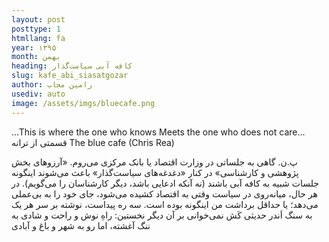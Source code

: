 ```yaml
---
layout: post
posttype: 1
htmllang: fa
year: ۱۳۹۵
month: بهمن
heading: کافه آبی سیاست‌گذار
slug: kafe_abi_siasatgozar
author: رامین مجاب
usediv: auto
image: /assets/imgs/bluecafe.png
---
```


…This is where the one who knows
        Meets the one who does not care…
قسمتی از ترانه The blue cafe (Chris Rea)

پ.ن. گاهی به جلساتی در وزارت اقتصاد یا بانک مرکزی می‌روم. «آرزوهای بخش پژوهشی و کارشناسی» در کنار «دغدغه‌های سیاست‌گذار» باعث می‌شوند اینگونه جلسات شبیه به کافه آبی باشند (نه آنکه ادعایی باشد، دیگر کارشناسان را می‌گویم). در هر حال، میانه‌روی در سیاست وقتی به اقتصاد کشیده می‌شود، جای خود را به بی‌عملی می‌دهد؛ یا حداقل برداشت من اینگونه بوده است.
سه ره پیداست،
نوشته بر سر هر یک به سنگ اَندر
حدیثی کَش نمی‌خوانی بر آن دیگر
نخستین: راهِ نوش و راحت و شادی
به ننگ آغشته، اما رو به شهر و باغ و آبادی

